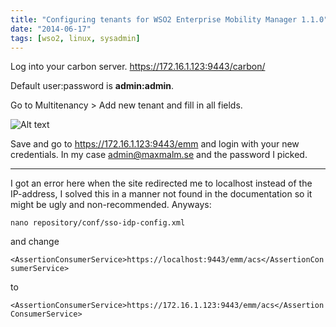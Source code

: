 ```yaml
---
title: "Configuring tenants for WSO2 Enterprise Mobility Manager 1.1.0"
date: "2014-06-17"
tags: [wso2, linux, sysadmin]
---
```


Log into your carbon server. https://172.16.1.123:9443/carbon/

Default user:password is **admin:admin**.

Go to Multitenancy > Add new tenant and fill in all fields.

![Alt text](http://i.imgur.com/kWBkxEL.png)

Save and go to https://172.16.1.123:9443/emm and login with your new credentials. In my case admin@maxmalm.se and the password I picked.

---

I got an error here when the site redirected me to localhost instead of the IP-address, I solved this in a manner not found in the documentation so it might be ugly and non-recommended. Anyways:

`nano repository/conf/sso-idp-config.xml`

and change

`<AssertionConsumerService>https://localhost:9443/emm/acs</AssertionConsumerService>`

to

`<AssertionConsumerService>https://172.16.1.123:9443/emm/acs</AssertionConsumerService>`
